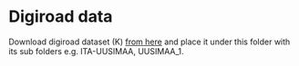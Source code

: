 # Digiroad data

Download digiroad dataset (K) [from here](https://aineistot.vayla.fi/digiroad/latest/) and place it under this folder with its sub folders e.g. ITA-UUSIMAA, UUSIMAA_1.
